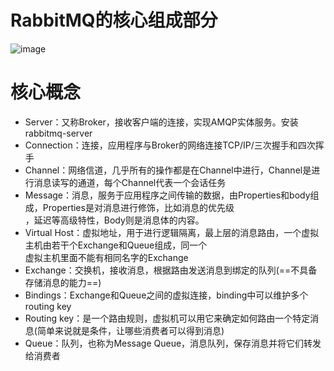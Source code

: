 # RabbitMQ的核心组成部分
![image](https://user-images.githubusercontent.com/92672384/148183388-9674addd-57e4-48e6-b7b8-f88824715bd9.png)

# 核心概念
- Server：又称Broker，接收客户端的连接，实现AMQP实体服务。安装rabbitmq-server
- Connection：连接，应用程序与Broker的网络连接TCP/IP/三次握手和四次挥手
- Channel：网络信道，几乎所有的操作都是在Channel中进行，Channel是进行消息读写的通道，每个Channel代表一个会话任务
- Message：消息，服务于应用程序之间传输的数据，由Properties和body组成，Properties是对消息进行修饰，比如消息的优先级  
，延迟等高级特性，Body则是消息体的内容。
- Virtual Host：虚拟地址，用于进行逻辑隔离，最上层的消息路由，一个虚拟主机由若干个Exchange和Queue组成，同一个  
虚拟主机里面不能有相同名字的Exchange
- Exchange：交换机，接收消息，根据路由发送消息到绑定的队列(==不具备存储消息的能力==)
- Bindings：Exchange和Queue之间的虚拟连接，binding中可以维护多个routing key
- Routing key：是一个路由规则，虚拟机可以用它来确定如何路由一个特定消息(简单来说就是条件，让哪些消费者可以得到消息)
- Queue：队列，也称为Message Queue，消息队列，保存消息并将它们转发给消费者
